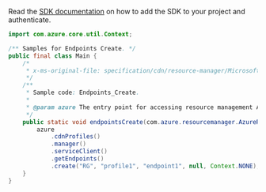 Read the [SDK documentation](https://github.com/Azure/azure-sdk-for-java/blob/azure-resourcemanager_2.14.0/sdk/resourcemanager/azure-resourcemanager/README.md) on how to add the SDK to your project and authenticate.

```java
import com.azure.core.util.Context;

/** Samples for Endpoints Create. */
public final class Main {
    /*
     * x-ms-original-file: specification/cdn/resource-manager/Microsoft.Cdn/stable/2021-06-01/examples/Endpoints_Create.json
     */
    /**
     * Sample code: Endpoints_Create.
     *
     * @param azure The entry point for accessing resource management APIs in Azure.
     */
    public static void endpointsCreate(com.azure.resourcemanager.AzureResourceManager azure) {
        azure
            .cdnProfiles()
            .manager()
            .serviceClient()
            .getEndpoints()
            .create("RG", "profile1", "endpoint1", null, Context.NONE);
    }
}
```
